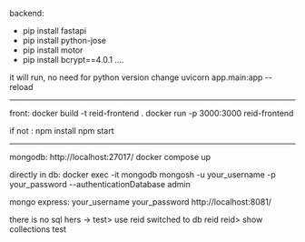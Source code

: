 backend:

- pip install fastapi
- pip install python-jose
- pip install motor
- pip install bcrypt==4.0.1
....

it will run, no need for python version change
uvicorn app.main:app --reload

------
front:
docker build -t reid-frontend .
docker run -p 3000:3000 reid-frontend

if not : 
npm install
npm start

-----
mongodb:
http://localhost:27017/
docker compose up

directly in db:
docker exec -it mongodb mongosh -u your_username -p your_password --authenticationDatabase admin

mongo express:
your_username
your_password
http://localhost:8081/

there is no sql hers ->
test> use reid
switched to db reid
reid> show collections
test
